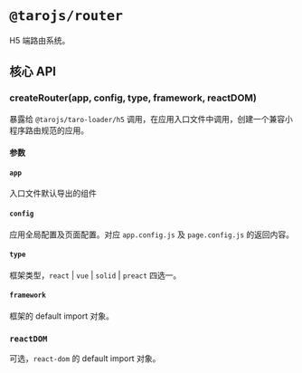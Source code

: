 # `@tarojs/router`

H5 端路由系统。

## 核心 API

### createRouter(app, config, type, framework, reactDOM)

暴露给 `@tarojs/taro-loader/h5` 调用，在应用入口文件中调用，创建一个兼容小程序路由规范的应用。

#### 参数

#### `app`

入口文件默认导出的组件

#### `config`

应用全局配置及页面配置。对应 `app.config.js` 及 `page.config.js` 的返回内容。

#### `type`

框架类型，`react` | `vue` | `solid` | `preact` 四选一。

#### `framework`

框架的 default import 对象。

### `reactDOM`

可选，`react-dom` 的 default import 对象。
